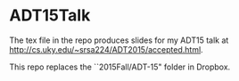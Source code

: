 # ADT15Talk

The tex file in the repo produces slides for my ADT15 talk 
at http://cs.uky.edu/~srsa224/ADT2015/accepted.html.

This repo replaces the ``2015Fall/ADT-15" folder in Dropbox.
